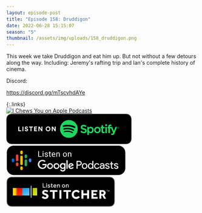 ```yaml
---
layout: episode-post
title: "Episode 158: Druddigon"
date: 2022-06-28 15:15:07
season: "5"
thumbnail: /assets/img/uploads/158_druddigon.png
---
```

This week we take Druddigon and eat him up. But not without a few detours along the way. Including: Jeremy's rafting trip and Ian's complete history of cinema.

Discord:

<https://discord.gg/mTscvhdAYe>

{:.links}  
[![I Chews You on Apple Podcasts](https://linkmaker.itunes.apple.com/en-us/badge-lrg.svg?releaseDate=2019-04-16T00:00:00Z&kind=podcast&bubble=podcasts)](https://podcasts.apple.com/us/podcast/158-druddigon/id1455409177?i=1000567987004)  [![I Chews You on Spotify](/assets/img/uploads/spotify-badge-button.svg)](https://open.spotify.com/episode/0kzqDmZIrZgb68npTlyqWN?si=m-Wgz7woTqSf0x1yp180wQ)  [![I Chews You on Google Podcasts](/assets/img/uploads/google-podcasts-badge-button.svg)](https://podcasts.google.com/feed/aHR0cDovL2ZlZWRzLmxpYnN5bi5jb20vMTY4ODIxL3Jzcw/episode/ZDI0OGM4NjgtZDRlYy00NTM2LWE2ZjAtNTNhMThkNWZiY2Mz?sa=X&ved=0CAUQkfYCahcKEwiY7NecldH4AhUAAAAAHQAAAAAQAQ)  [![I Chews You on Stitcher](/assets/img/uploads/stitcher-badge-button.svg)](https://www.stitcher.com/show/i-chews-you/episode/158-druddigon-204449221)